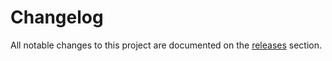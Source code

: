 # Changelog

All notable changes to this project are documented on the
[releases](https://github.com/mercadolibre/chico/releases) section.
